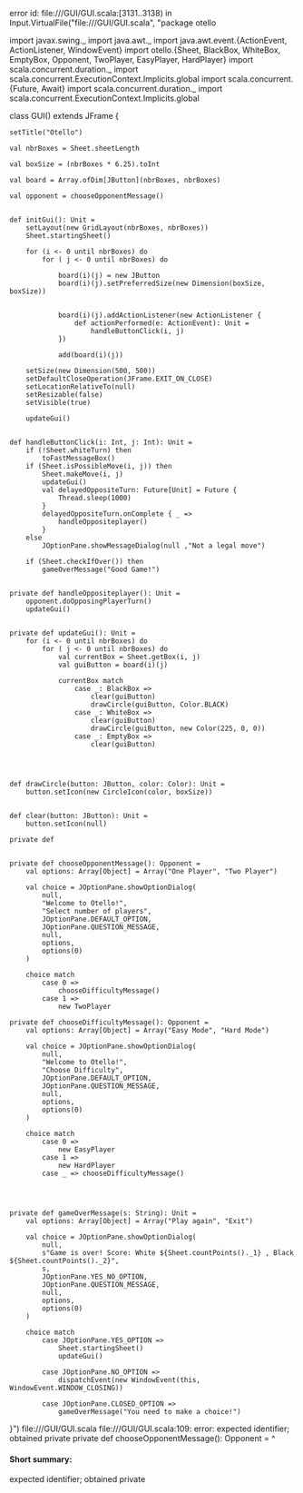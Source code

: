 error id: file://<WORKSPACE>/GUI/GUI.scala:[3131..3138) in Input.VirtualFile("file://<WORKSPACE>/GUI/GUI.scala", "package otello

import javax.swing._
import java.awt._
import java.awt.event.{ActionEvent, ActionListener, WindowEvent}
import otello.{Sheet, BlackBox, WhiteBox, EmptyBox, Opponent, TwoPlayer, EasyPlayer, HardPlayer}
import scala.concurrent.duration._
import scala.concurrent.ExecutionContext.Implicits.global
import scala.concurrent.{Future, Await}
import scala.concurrent.duration._
import scala.concurrent.ExecutionContext.Implicits.global




class GUI() extends JFrame {

    setTitle("Otello")

    val nbrBoxes = Sheet.sheetLength

    val boxSize = (nbrBoxes * 6.25).toInt

    val board = Array.ofDim[JButton](nbrBoxes, nbrBoxes)

    val opponent = chooseOpponentMessage()


    def initGui(): Unit = 
        setLayout(new GridLayout(nbrBoxes, nbrBoxes))
        Sheet.startingSheet()
        
        for (i <- 0 until nbrBoxes) do 
            for ( j <- 0 until nbrBoxes) do
                 
                board(i)(j) = new JButton
                board(i)(j).setPreferredSize(new Dimension(boxSize, boxSize))
                
                
                board(i)(j).addActionListener(new ActionListener {
                    def actionPerformed(e: ActionEvent): Unit = 
                        handleButtonClick(i, j)
                })
                
                add(board(i)(j))

        setSize(new Dimension(500, 500))
        setDefaultCloseOperation(JFrame.EXIT_ON_CLOSE)
        setLocationRelativeTo(null)
        setResizable(false)
        setVisible(true)

        updateGui()
    

    def handleButtonClick(i: Int, j: Int): Unit = 
        if (!Sheet.whiteTurn) then 
            toFastMessageBox()
        if (Sheet.isPossibleMove(i, j)) then 
            Sheet.makeMove(i, j)
            updateGui()
            val delayedOppositeTurn: Future[Unit] = Future {
                Thread.sleep(1000)
            }
            delayedOppositeTurn.onComplete { _ => 
                handleOppositeplayer()
            }
        else 
            JOptionPane.showMessageDialog(null ,"Not a legal move")
        
        if (Sheet.checkIfOver()) then
            gameOverMessage("Good Game!")
    

    private def handleOppositeplayer(): Unit = 
        opponent.doOpposingPlayerTurn()
        updateGui()
        
    
    private def updateGui(): Unit = 
        for (i <- 0 until nbrBoxes) do 
            for ( j <- 0 until nbrBoxes) do
                val currentBox = Sheet.getBox(i, j)
                val guiButton = board(i)(j)

                currentBox match 
                    case _: BlackBox => 
                        clear(guiButton)
                        drawCircle(guiButton, Color.BLACK)
                    case _: WhiteBox => 
                        clear(guiButton)
                        drawCircle(guiButton, new Color(225, 0, 0))
                    case _: EmptyBox => 
                        clear(guiButton)
        
                
    

    def drawCircle(button: JButton, color: Color): Unit = 
        button.setIcon(new CircleIcon(color, boxSize))
    

    def clear(button: JButton): Unit = 
        button.setIcon(null)
    
    private def 


    private def chooseOpponentMessage(): Opponent = 
        val options: Array[Object] = Array("One Player", "Two Player")

        val choice = JOptionPane.showOptionDialog(
            null,
            "Welcome to Otello!",
            "Select number of players",
            JOptionPane.DEFAULT_OPTION,
            JOptionPane.QUESTION_MESSAGE,
            null,
            options,
            options(0)
        )

        choice match 
            case 0 =>
                chooseDifficultyMessage()
            case 1 =>
                new TwoPlayer

    private def chooseDifficultyMessage(): Opponent = 
        val options: Array[Object] = Array("Easy Mode", "Hard Mode")

        val choice = JOptionPane.showOptionDialog(
            null,
            "Welcome to Otello!",
            "Choose Difficulty",
            JOptionPane.DEFAULT_OPTION,
            JOptionPane.QUESTION_MESSAGE,
            null,
            options,
            options(0)
        )

        choice match 
            case 0 => 
                new EasyPlayer
            case 1 => 
                new HardPlayer
            case _ => chooseDifficultyMessage()




    private def gameOverMessage(s: String): Unit = 
        val options: Array[Object] = Array("Play again", "Exit")

        val choice = JOptionPane.showOptionDialog(
            null,
            s"Game is over! Score: White ${Sheet.countPoints()._1} , Black ${Sheet.countPoints()._2}",
            s,
            JOptionPane.YES_NO_OPTION,
            JOptionPane.QUESTION_MESSAGE,
            null,
            options,
            options(0)
        )

        choice match 
            case JOptionPane.YES_OPTION => 
                Sheet.startingSheet()
                updateGui()
            
            case JOptionPane.NO_OPTION => 
                dispatchEvent(new WindowEvent(this, WindowEvent.WINDOW_CLOSING))
            
            case JOptionPane.CLOSED_OPTION =>
                gameOverMessage("You need to make a choice!")
        
}")
file://<WORKSPACE>/GUI/GUI.scala
file://<WORKSPACE>/GUI/GUI.scala:109: error: expected identifier; obtained private
    private def chooseOpponentMessage(): Opponent = 
    ^
#### Short summary: 

expected identifier; obtained private